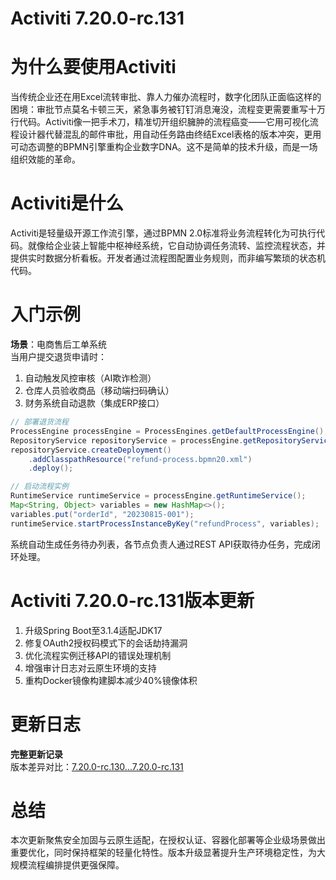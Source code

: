# Activiti 7.20.0-rc.131
# 为什么要使用Activiti  
当传统企业还在用Excel流转审批、靠人力催办流程时，数字化团队正面临这样的困境：审批节点莫名卡顿三天，紧急事务被钉钉消息淹没，流程变更需要重写十万行代码。Activiti像一把手术刀，精准切开组织臃肿的流程癌变——它用可视化流程设计器代替混乱的邮件审批，用自动任务路由终结Excel表格的版本冲突，更用可动态调整的BPMN引擎重构企业数字DNA。这不是简单的技术升级，而是一场组织效能的革命。

# Activiti是什么  
Activiti是轻量级开源工作流引擎，通过BPMN 2.0标准将业务流程转化为可执行代码。就像给企业装上智能中枢神经系统，它自动协调任务流转、监控流程状态，并提供实时数据分析看板。开发者通过流程图配置业务规则，而非编写繁琐的状态机代码。

# 入门示例  
**场景**：电商售后工单系统  
当用户提交退货申请时：  
1. 自动触发风控审核（AI欺诈检测）  
2. 仓库人员验收商品（移动端扫码确认）  
3. 财务系统自动退款（集成ERP接口）  

```java
// 部署退货流程
ProcessEngine processEngine = ProcessEngines.getDefaultProcessEngine();
RepositoryService repositoryService = processEngine.getRepositoryService();
repositoryService.createDeployment()
    .addClasspathResource("refund-process.bpmn20.xml")
    .deploy();

// 启动流程实例
RuntimeService runtimeService = processEngine.getRuntimeService();
Map<String, Object> variables = new HashMap<>();
variables.put("orderId", "20230815-001");
runtimeService.startProcessInstanceByKey("refundProcess", variables);
```  
系统自动生成任务待办列表，各节点负责人通过REST API获取待办任务，完成闭环处理。

# Activiti 7.20.0-rc.131版本更新  
1. 升级Spring Boot至3.1.4适配JDK17  
2. 修复OAuth2授权码模式下的会话劫持漏洞  
3. 优化流程实例迁移API的错误处理机制  
4. 增强审计日志对云原生环境的支持  
5. 重构Docker镜像构建脚本减少40%镜像体积  

# 更新日志  
**完整更新记录**  
版本差异对比：[7.20.0-rc.130...7.20.0-rc.131](https://github.com/Activiti/Activiti/compare/7.20.0-rc.130...7.20.0-rc.131)

# 总结  
本次更新聚焦安全加固与云原生适配，在授权认证、容器化部署等企业级场景做出重要优化，同时保持框架的轻量化特性。版本升级显著提升生产环境稳定性，为大规模流程编排提供更强保障。
